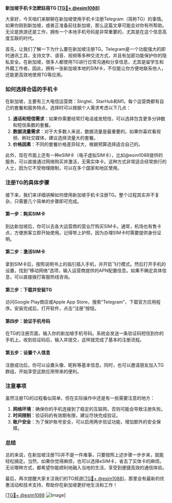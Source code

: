 **新加坡手机卡怎麽註冊TG [[TG💪+ @esim1088](https://t.me/s/esim1088)]**

大家好，今天咱们来聊聊在新加坡使用手机卡注册Telegram（简称TG）的事情。如果你刚到新加坡，或者正准备前往新加坡，那么这篇文章可能会对你有所帮助。无论是旅游还是工作，拥有一个本地手机号码是非常重要的，尤其是在这个信息高度互联的时代。

首先，让我们了解一下为什么要在新加坡注册TG。Telegram是一个功能强大的即时通讯工具，支持文字、语音、视频等多种交流方式，并且有加密功能保护你的隐私安全。在新加坡，很多人都使用TG进行日常沟通和分享信息，尤其是留学生和外籍工作者。因此，拥有一张新加坡本地的SIM卡，不仅能让你方便地联系他人，还能更高效地使用TG等应用。

### 如何选择合适的手机卡

在新加坡，主要有三大电信运营商：Singtel、StarHub和M1。每个运营商都有自己的套餐和服务特点，选择时可以根据个人需求考虑以下几点：

1. **通话和短信需求**：如果你需要经常打电话或发短信，可以选择包含更多分钟数和短信条数的套餐。
2. **数据流量需求**：对于大多数人来说，数据流量是最重要的。如果你喜欢看视频、刷社交媒体，建议选择流量大的套餐。
3. **价格因素**：不同的套餐价格差异较大，根据预算选择适合自己的。

此外，现在市面上还有一种eSIM卡（电子虚拟SIM卡），比如@esim1088提供的服务，可以直接通过网络购买并激活，无需实体卡。这种方式非常适合经常旅行的人士，因为它不受物理限制，可以在多个国家和地区使用。

### 注册TG的具体步骤

接下来，我们来详细讲解如何使用新加坡手机卡注册TG。整个过程其实并不复杂，只需要几个简单的步骤即可完成。

#### 第一步：购买SIM卡

到达新加坡后，你可以去各大运营商的营业厅购买SIM卡。通常，机场也有售卡点，方便旅客立即开始使用。记得带上护照，因为办理SIM卡时需要提供身份证明。

#### 第二步：激活SIM卡

拿到SIM卡后，按照说明书上的指引插入手机，并开启飞行模式。然后打开手机的设置，找到“移动网络”选项，输入运营商提供的APN配置信息。如果不确定具体信息，可以直接拨打客服热线咨询。

#### 第三步：下载并安装TG

访问Google Play商店或Apple App Store，搜索“Telegram”，下载官方应用程序。安装完成后，打开软件，点击“注册”按钮。

#### 第四步：验证手机号码

在TG的注册页面，输入你的新加坡手机号码。系统会发送一条验证码短信到你的手机上。收到验证码后，输入并提交，这样就完成了基本的注册流程。

#### 第五步：设置个人信息

注册成功后，你可以设置头像、昵称等基本信息。同时，也可以邀请朋友加入TG群组，开始享受这款应用带来的便利。

### 注意事项

虽然注册TG的过程看似简单，但在实际操作中还是有一些需要注意的地方：

1. **网络环境**：确保你的手机连接到了稳定的互联网，否则可能会导致注册失败。
2. **时间限制**：验证码的有效期有限，建议尽快完成验证。
3. **账户安全**：为了保护账号安全，可以启用两步验证功能，增加额外的安全保障。

### 总结

总的来说，在新加坡注册TG并不是一件难事，只要按照上述步骤一步步来，就能轻松搞定。当然，如果你觉得麻烦，也可以选择eSIM卡，省去了实体卡的麻烦。无论哪种方式，都希望你能顺利地融入当地的生活，享受到便捷高效的通信体验。

最后，再次提醒大家关注我们的TG频道[[TG💪+ @esim1088](https://t.me/s/esim1088)]，那里会有最新的优惠活动和技术支持，帮助你在新加坡更好地生活和工作！

[[TG💪+ @esim1088](https://t.me/s/esim1088) ![Image](https://i.postimg.cc/4NQfJmqS/Snipaste-2025-05-13-00-14-12.png)]